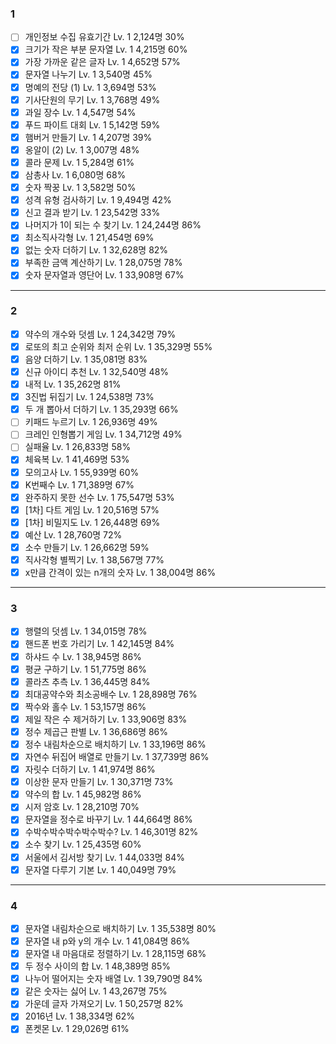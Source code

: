 ### 1

- [ ] 개인정보 수집 유효기간 Lv. 1 2,124명 30%
- [x] 크기가 작은 부분 문자열 Lv. 1 4,215명 60%
- [x] 가장 가까운 같은 글자 Lv. 1 4,652명 57%
- [x] 문자열 나누기 Lv. 1 3,540명 45%
- [x] 명예의 전당 (1) Lv. 1 3,694명 53%
- [x] 기사단원의 무기 Lv. 1 3,768명 49%
- [x] 과일 장수 Lv. 1 4,547명 54%
- [x] 푸드 파이트 대회 Lv. 1 5,142명 59%
- [x] 햄버거 만들기 Lv. 1 4,207명 39%
- [x] 옹알이 (2) Lv. 1 3,007명 48%
- [x] 콜라 문제 Lv. 1 5,284명 61%
- [x] 삼총사 Lv. 1 6,080명 68%
- [x] 숫자 짝꿍 Lv. 1 3,582명 50%
- [x] 성격 유형 검사하기 Lv. 1 9,494명 42%
- [x] 신고 결과 받기 Lv. 1 23,542명 33%
- [x] 나머지가 1이 되는 수 찾기 Lv. 1 24,244명 86%
- [x] 최소직사각형 Lv. 1 21,454명 69%
- [x] 없는 숫자 더하기 Lv. 1 32,628명 82%
- [x] 부족한 금액 계산하기 Lv. 1 28,075명 78%
- [x] 숫자 문자열과 영단어 Lv. 1 33,908명 67%

---

### 2

- [x] 약수의 개수와 덧셈 Lv. 1 24,342명 79%
- [x] 로또의 최고 순위와 최저 순위 Lv. 1 35,329명 55%
- [x] 음양 더하기 Lv. 1 35,081명 83%
- [x] 신규 아이디 추천 Lv. 1 32,540명 48%
- [x] 내적 Lv. 1 35,262명 81%
- [x] 3진법 뒤집기 Lv. 1 24,538명 73%
- [x] 두 개 뽑아서 더하기 Lv. 1 35,293명 66%
- [ ] 키패드 누르기 Lv. 1 26,936명 49%
- [ ] 크레인 인형뽑기 게임 Lv. 1 34,712명 49%
- [ ] 실패율 Lv. 1 26,833명 58%
- [x] 체육복 Lv. 1 41,469명 53%
- [x] 모의고사 Lv. 1 55,939명 60%
- [x] K번째수 Lv. 1 71,389명 67%
- [x] 완주하지 못한 선수 Lv. 1 75,547명 53%
- [x] [1차] 다트 게임 Lv. 1 20,516명 57%
- [x] [1차] 비밀지도 Lv. 1 26,448명 69%
- [x] 예산 Lv. 1 28,760명 72%
- [x] 소수 만들기 Lv. 1 26,662명 59%
- [x] 직사각형 별찍기 Lv. 1 38,567명 77%
- [x] x만큼 간격이 있는 n개의 숫자 Lv. 1 38,004명 86%

---

### 3

- [x] 행렬의 덧셈 Lv. 1 34,015명 78%
- [x] 핸드폰 번호 가리기 Lv. 1 42,145명 84%
- [x] 하샤드 수 Lv. 1 38,945명 86%
- [x] 평균 구하기 Lv. 1 51,775명 86%
- [x] 콜라츠 추측 Lv. 1 36,445명 84%
- [x] 최대공약수와 최소공배수 Lv. 1 28,898명 76%
- [x] 짝수와 홀수 Lv. 1 53,157명 86%
- [x] 제일 작은 수 제거하기 Lv. 1 33,906명 83%
- [x] 정수 제곱근 판별 Lv. 1 36,686명 86%
- [x] 정수 내림차순으로 배치하기 Lv. 1 33,196명 86%
- [x] 자연수 뒤집어 배열로 만들기 Lv. 1 37,739명 86%
- [x] 자릿수 더하기 Lv. 1 41,974명 86%
- [x] 이상한 문자 만들기 Lv. 1 30,371명 73%
- [x] 약수의 합 Lv. 1 45,982명 86%
- [x] 시저 암호 Lv. 1 28,210명 70%
- [x] 문자열을 정수로 바꾸기 Lv. 1 44,664명 86%
- [x] 수박수박수박수박수박수? Lv. 1 46,301명 82%
- [x] 소수 찾기 Lv. 1 25,435명 60%
- [x] 서울에서 김서방 찾기 Lv. 1 44,033명 84%
- [x] 문자열 다루기 기본 Lv. 1 40,049명 79%

---

### 4

- [x] 문자열 내림차순으로 배치하기 Lv. 1 35,538명 80%
- [x] 문자열 내 p와 y의 개수 Lv. 1 41,084명 86%
- [x] 문자열 내 마음대로 정렬하기 Lv. 1 28,115명 68%
- [x] 두 정수 사이의 합 Lv. 1 48,389명 85%
- [x] 나누어 떨어지는 숫자 배열 Lv. 1 39,790명 84%
- [x] 같은 숫자는 싫어 Lv. 1 43,267명 75%
- [x] 가운데 글자 가져오기 Lv. 1 50,257명 82%
- [x] 2016년 Lv. 1 38,334명 62%
- [x] 폰켓몬 Lv. 1 29,026명 61%
